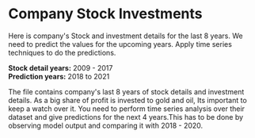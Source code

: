 # Company Stock Investments

Here is company's Stock and investment details for the last 8 years. We need to predict the values for the upcoming years. Apply time series techniques to do the predictions.<br> 

<b>Stock detail years:</b> 2009 - 2017 <br>
<b>Prediction years:</b>  2018 to 2021 <br>

The file contains company's last 8 years of stock details and investment details. As a big share of profit is invested to gold and oil, Its important to keep a watch over it. You need to perform time series analysis over their dataset and give predictions for the next 4 years.This has to be done by observing model output and comparing it with 2018 - 2020.
<br>


